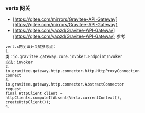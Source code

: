 ### vertx 网关
- [https://gitee.com/mirrors/Gravitee-API-Gateway](https://gitee.com/mirrors/Gravitee-API-Gateway)
- [https://gitee.com/yaozd/Gravitee-API-Gateway](https://gitee.com/yaozd/Gravitee-API-Gateway) 参考
```
vert.x网关设计关键参考点：
1.
类：io.gravitee.gateway.core.invoker.EndpointInvoker
方法：invoker
2.
io.gravitee.gateway.http.connector.http.HttpProxyConnection
connect
3.
io.gravitee.gateway.http.connector.AbstractConnector
request
final HttpClient client = httpClients.computeIfAbsent(Vertx.currentContext(), createHttpClient());
4.
```
